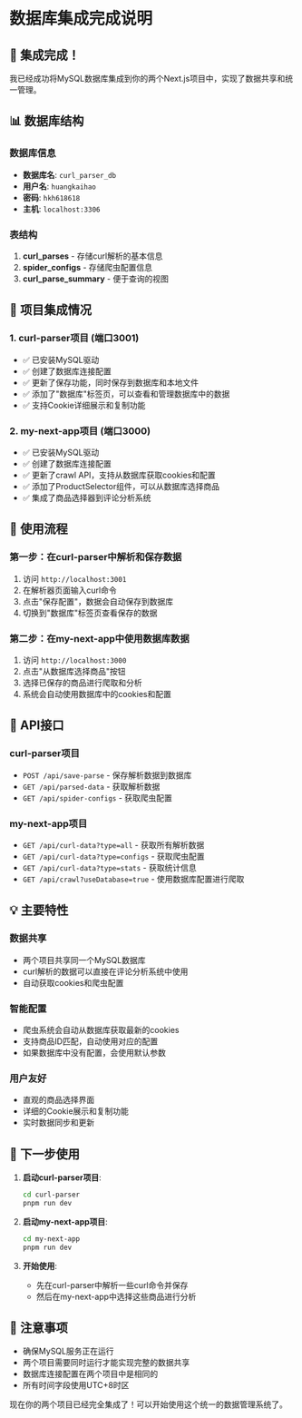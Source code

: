 # 数据库集成完成说明

## 🎉 集成完成！

我已经成功将MySQL数据库集成到你的两个Next.js项目中，实现了数据共享和统一管理。

## 📊 数据库结构

### 数据库信息
- **数据库名**: `curl_parser_db`
- **用户名**: `huangkaihao`
- **密码**: `hkh618618`
- **主机**: `localhost:3306`

### 表结构
1. **curl_parses** - 存储curl解析的基本信息
2. **spider_configs** - 存储爬虫配置信息
3. **curl_parse_summary** - 便于查询的视图

## 🔗 项目集成情况

### 1. curl-parser项目 (端口3001)
- ✅ 已安装MySQL驱动
- ✅ 创建了数据库连接配置
- ✅ 更新了保存功能，同时保存到数据库和本地文件
- ✅ 添加了"数据库"标签页，可以查看和管理数据库中的数据
- ✅ 支持Cookie详细展示和复制功能

### 2. my-next-app项目 (端口3000)
- ✅ 已安装MySQL驱动
- ✅ 创建了数据库连接配置
- ✅ 更新了crawl API，支持从数据库获取cookies和配置
- ✅ 添加了ProductSelector组件，可以从数据库选择商品
- ✅ 集成了商品选择器到评论分析系统

## 🚀 使用流程

### 第一步：在curl-parser中解析和保存数据
1. 访问 `http://localhost:3001`
2. 在解析器页面输入curl命令
3. 点击"保存配置"，数据会自动保存到数据库
4. 切换到"数据库"标签页查看保存的数据

### 第二步：在my-next-app中使用数据库数据
1. 访问 `http://localhost:3000`
2. 点击"从数据库选择商品"按钮
3. 选择已保存的商品进行爬取和分析
4. 系统会自动使用数据库中的cookies和配置

## 🔧 API接口

### curl-parser项目
- `POST /api/save-parse` - 保存解析数据到数据库
- `GET /api/parsed-data` - 获取解析数据
- `GET /api/spider-configs` - 获取爬虫配置

### my-next-app项目
- `GET /api/curl-data?type=all` - 获取所有解析数据
- `GET /api/curl-data?type=configs` - 获取爬虫配置
- `GET /api/curl-data?type=stats` - 获取统计信息
- `GET /api/crawl?useDatabase=true` - 使用数据库配置进行爬取

## 💡 主要特性

### 数据共享
- 两个项目共享同一个MySQL数据库
- curl解析的数据可以直接在评论分析系统中使用
- 自动获取cookies和爬虫配置

### 智能配置
- 爬虫系统会自动从数据库获取最新的cookies
- 支持商品ID匹配，自动使用对应的配置
- 如果数据库中没有配置，会使用默认参数

### 用户友好
- 直观的商品选择界面
- 详细的Cookie展示和复制功能
- 实时数据同步和更新

## 🎯 下一步使用

1. **启动curl-parser项目**:
   ```bash
   cd curl-parser
   pnpm run dev
   ```

2. **启动my-next-app项目**:
   ```bash
   cd my-next-app
   pnpm run dev
   ```

3. **开始使用**:
   - 先在curl-parser中解析一些curl命令并保存
   - 然后在my-next-app中选择这些商品进行分析

## 📝 注意事项

- 确保MySQL服务正在运行
- 两个项目需要同时运行才能实现完整的数据共享
- 数据库连接配置在两个项目中是相同的
- 所有时间字段使用UTC+8时区

现在你的两个项目已经完全集成了！可以开始使用这个统一的数据管理系统了。

